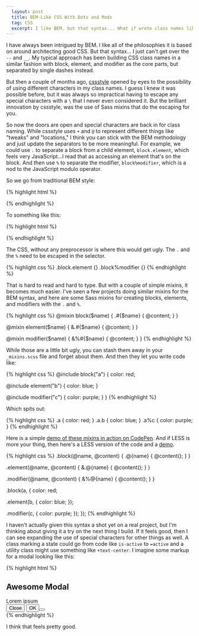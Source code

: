 ```yaml
---
  layout: post
  title: BEM-Like CSS With Dots and Mods
  tag: CSS
  excerpt: I like BEM, but that syntax... What if wrote class names like `block.element` or `block%modifier` instead?
---
```


I have always been intrigued by BEM. I like all of the philosophies it is based on around architecting good CSS. But that syntax... I just can't get over the `--` and `__`. My typical approach has been building CSS class names in a similar fashion with block, element, and modifier as the core parts, but separated by single dashes instead.

But then a couple of months ago, [cssstyle](http://www.csstyle.io/) opened by eyes to the possibility of using different characters in my class names. I guess I knew it was possible before, but it was always so impractical having to escape any special characters with a `\` that I never even considered it. But the brilliant innovation by cssstyle, was the use of Sass mixins that do the escaping for you.

So now the doors are open and special characters are back in for class naming. While cssstyle uses `+` and `@` to represent different things like "tweaks" and "locations," I think you can stick with the BEM methodology and just update the separators to be more meaningful. For example, we could use `.` to separate a block from a child element, `block.element`, which feels very JavaScript...I read that as accessing an element that's on the block. And then use `%` to separate the modifier, `block%modifier`, which is a nod to the JavaScript modulo operator.

So we go from traditional BEM style:

{% highlight html %}
<div class="block">
  <div class="block__element">
</div>
<div class="block--modifier"></div>
{% endhighlight %}

To something like this:

{% highlight html %}
<div class="block">
  <div class="block.element">
</div>
<div class="block%modifier"></div>
{% endhighlight %}

The CSS, without any preprocessor is where this would get ugly. The `.` and the `%` need to be escaped in the selector.

{% highlight css %}
.block\.element {}
.block\%modifier {}
{% endhighlight %}

That is hard to read and hard to type. But with a couple of simple mixins, it becomes much easier. I've seen a few projects doing similar mixins for the BEM syntax, and here are some Sass mixins for creating blocks, elements, and modifiers with the `.` and `%`.

{% highlight css %}
@mixin block($name) {
  .#{$name} {
    @content;
  }
}

@mixin element($name) {
  &\.#{$name} {
    @content;
  }
}

@mixin modifier($name) {
  &\%#{$name} {
    @content;
  }
}
{% endhighlight %}

While those are a little bit ugly, you can stash them away in your `_mixins.scss` file and forget about them. And then they let you write code like:

{% highlight css %}
@include block("a") {
  color: red;
  
  @include element("b") {
    color: blue;
  }
  
  @include modifier("c") {
    color: purple;
  }
}
{% endhighlight %}

Which spits out:

{% highlight css %}
.a {
  color: red;
}
.a\.b {
  color: blue;
}
.a\%c {
  color: purple;
}
{% endhighlight %}

Here is a simple [demo of these mixins in action on CodePen](http://codepen.io/ericponto/pen/dPzaMd). And if LESS is more your thing, then here's a LESS version of the code and a [demo](http://codepen.io/ericponto/pen/EawxjR).

{% highlight css %}
.block(@name, @content) {
  .@{name} {
    @content();
  }
}

.element(@name, @content) {
  &\.@{name} {
    @content();
  }
}

.modifier(@name, @content) {
  &\%@{name} {
    @content();
  }
}

.block(a, {
  color: red;
  
  .element(b, {
    color: blue;
  });
  
  .modifier(c, {
    color: purple;
  });
});
{% endhighlight %}

I haven't actually given this syntax a shot yet on a real project, but I'm thinking about giving it a try on the next thing I build. If it feels good, then I can see expanding the use of special characters for other things as well. A  class marking a state could go from code like `is-active` to `=active` and a utility class might use something like `+text-center`. I imagine some markup for a modal looking like this:

{% highlight html %}
<div class="modal =open">
  <div class="modal.header">
    <h2 class="modal.title">Awesome Modal</h2>
  </div>
  <div class="modal.content">
    Lorem ipsum
  </div>
  <div class="modal.footer +text-right">
    <button class="btn btn%cancel">Close</button>
    <button class="btn btn%submit">OK<button>
  </div>
</div>
{% endhighlight %}

I think that feels pretty good.